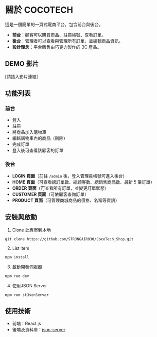 # 關於 COCOTECH  
這是一個簡單的一頁式電商平台，包含前台與後台。  

- **前台**：顧客可以購買商品、註冊帳號、查看訂單。  
- **後台**：管理者可以查看與管理所有訂單，並編輯商品資訊。  
- **設計理念**：平台販售由巧克力製作的 3C 產品。

## DEMO 影片  
[請插入影片連結]

## 功能列表  

### 前台  
- 登入  
- 註冊  
- 將商品加入購物車  
- 編輯購物車內的商品（刪除）  
- 完成訂單  
- 登入後可查看該顧客的訂單  

### 後台  
- **LOGIN 頁面**（前往 `/admin` 後，登入管理員帳號可進入後台）  
- **HOME 頁面**（可查看總訂單數、總顧客數、總銷售商品數、最新 5 筆訂單）  
- **ORDER 頁面**（可查看所有訂單，並變更訂單狀態）  
- **CUSTOMER 頁面**（可依顧客查詢訂單）  
- **PRODUCT 頁面**（可管理商城商品的價格、名稱等資訊）  

##  安裝與啟動

  1. Clone 此專案到本地  
```
git clone https://github.com/STRONGAIR030/CocoTech_Shop.git
```

   2. List item  
```
npm install
```

3. 啟動開發伺服器  
```
npm run dev
```

4. 使用JSON Server  
```
npm run stJsonServer
```

## 使用技術

 - 前端：React.js
 - 後端及資料庫：[json-server](https://www.npmjs.com/package/json-server)
